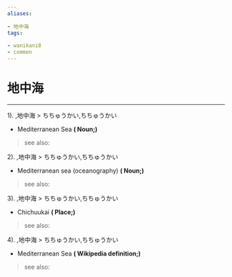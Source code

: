 ```yaml
---
aliases:
    
- 地中海
tags:
    
- wanikani8
- common
---
```


# 地中海
---
1).
,地中海 > ちちゅうかい,ちちゅうかい

- Mediterranean Sea
**( Noun;)**
> see also: 
            
2).
,地中海 > ちちゅうかい,ちちゅうかい

- Mediterranean sea (oceanography)
**( Noun;)**
> see also: 
            
3).
,地中海 > ちちゅうかい,ちちゅうかい

- Chichuukai
**( Place;)**
> see also: 
            
4).
,地中海 > ちちゅうかい,ちちゅうかい

- Mediterranean Sea
**( Wikipedia definition;)**
> see also: 
            